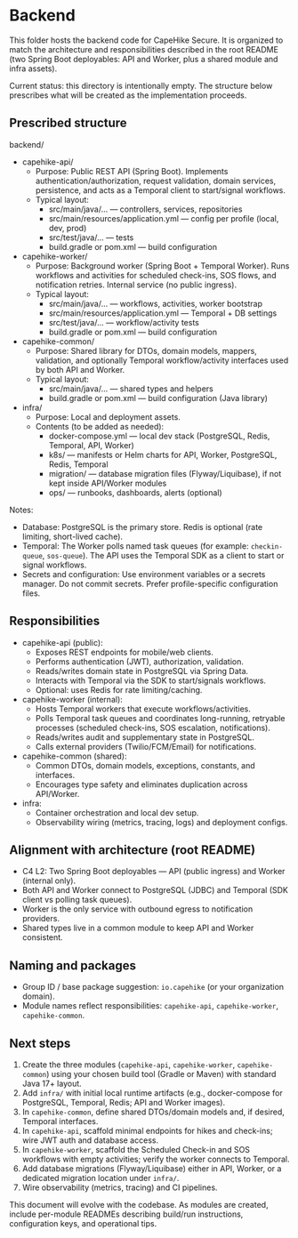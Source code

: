 # Backend

This folder hosts the backend code for CapeHike Secure. It is organized to match the architecture and responsibilities described in the root README (two Spring Boot deployables: API and Worker, plus a shared module and infra assets).

Current status: this directory is intentionally empty. The structure below prescribes what will be created as the implementation proceeds.

## Prescribed structure

backend/
- capehike-api/
  - Purpose: Public REST API (Spring Boot). Implements authentication/authorization, request validation, domain services, persistence, and acts as a Temporal client to start/signal workflows.
  - Typical layout:
    - src/main/java/... — controllers, services, repositories
    - src/main/resources/application.yml — config per profile (local, dev, prod)
    - src/test/java/... — tests
    - build.gradle or pom.xml — build configuration
- capehike-worker/
  - Purpose: Background worker (Spring Boot + Temporal Worker). Runs workflows and activities for scheduled check-ins, SOS flows, and notification retries. Internal service (no public ingress).
  - Typical layout:
    - src/main/java/... — workflows, activities, worker bootstrap
    - src/main/resources/application.yml — Temporal + DB settings
    - src/test/java/... — workflow/activity tests
    - build.gradle or pom.xml — build configuration
- capehike-common/
  - Purpose: Shared library for DTOs, domain models, mappers, validation, and optionally Temporal workflow/activity interfaces used by both API and Worker.
  - Typical layout:
    - src/main/java/... — shared types and helpers
    - build.gradle or pom.xml — build configuration (Java library)
- infra/
  - Purpose: Local and deployment assets.
  - Contents (to be added as needed):
    - docker-compose.yml — local dev stack (PostgreSQL, Redis, Temporal, API, Worker)
    - k8s/ — manifests or Helm charts for API, Worker, PostgreSQL, Redis, Temporal
    - migration/ — database migration files (Flyway/Liquibase), if not kept inside API/Worker modules
    - ops/ — runbooks, dashboards, alerts (optional)

Notes:
- Database: PostgreSQL is the primary store. Redis is optional (rate limiting, short-lived cache).
- Temporal: The Worker polls named task queues (for example: `checkin-queue`, `sos-queue`). The API uses the Temporal SDK as a client to start or signal workflows.
- Secrets and configuration: Use environment variables or a secrets manager. Do not commit secrets. Prefer profile-specific configuration files.

## Responsibilities
- capehike-api (public):
  - Exposes REST endpoints for mobile/web clients.
  - Performs authentication (JWT), authorization, validation.
  - Reads/writes domain state in PostgreSQL via Spring Data.
  - Interacts with Temporal via the SDK to start/signals workflows.
  - Optional: uses Redis for rate limiting/caching.
- capehike-worker (internal):
  - Hosts Temporal workers that execute workflows/activities.
  - Polls Temporal task queues and coordinates long-running, retryable processes (scheduled check-ins, SOS escalation, notifications).
  - Reads/writes audit and supplementary state in PostgreSQL.
  - Calls external providers (Twilio/FCM/Email) for notifications.
- capehike-common (shared):
  - Common DTOs, domain models, exceptions, constants, and interfaces.
  - Encourages type safety and eliminates duplication across API/Worker.
- infra:
  - Container orchestration and local dev setup.
  - Observability wiring (metrics, tracing, logs) and deployment configs.

## Alignment with architecture (root README)
- C4 L2: Two Spring Boot deployables — API (public ingress) and Worker (internal only).
- Both API and Worker connect to PostgreSQL (JDBC) and Temporal (SDK client vs polling task queues).
- Worker is the only service with outbound egress to notification providers.
- Shared types live in a common module to keep API and Worker consistent.

## Naming and packages
- Group ID / base package suggestion: `io.capehike` (or your organization domain).
- Module names reflect responsibilities: `capehike-api`, `capehike-worker`, `capehike-common`.

## Next steps
1) Create the three modules (`capehike-api`, `capehike-worker`, `capehike-common`) using your chosen build tool (Gradle or Maven) with standard Java 17+ layout.
2) Add `infra/` with initial local runtime artifacts (e.g., docker-compose for PostgreSQL, Temporal, Redis; API and Worker images).
3) In `capehike-common`, define shared DTOs/domain models and, if desired, Temporal interfaces.
4) In `capehike-api`, scaffold minimal endpoints for hikes and check-ins; wire JWT auth and database access.
5) In `capehike-worker`, scaffold the Scheduled Check-in and SOS workflows with empty activities; verify the worker connects to Temporal.
6) Add database migrations (Flyway/Liquibase) either in API, Worker, or a dedicated migration location under `infra/`.
7) Wire observability (metrics, tracing) and CI pipelines.

This document will evolve with the codebase. As modules are created, include per-module READMEs describing build/run instructions, configuration keys, and operational tips.

